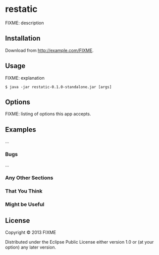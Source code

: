 # restatic

FIXME: description

## Installation

Download from http://example.com/FIXME.

## Usage

FIXME: explanation

    $ java -jar restatic-0.1.0-standalone.jar [args]

## Options

FIXME: listing of options this app accepts.

## Examples

...

### Bugs

...

### Any Other Sections
### That You Think
### Might be Useful

## License

Copyright © 2013 FIXME

Distributed under the Eclipse Public License either version 1.0 or (at
your option) any later version.

